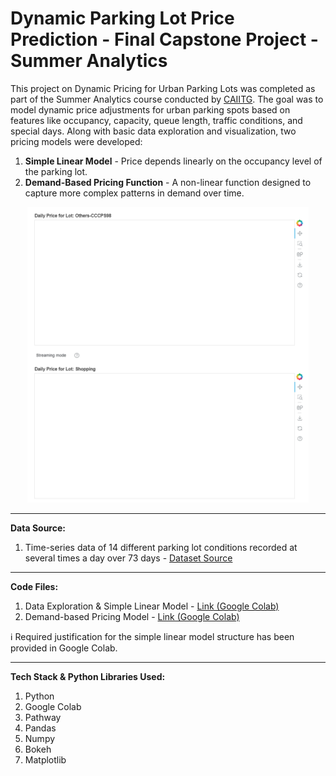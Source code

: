 # Dynamic Parking Lot Price Prediction - Final Capstone Project - Summer Analytics

This project on Dynamic Pricing for Urban Parking Lots was completed as part of the Summer Analytics course conducted by [CAIITG](https://www.caciitg.com/). The goal was to model dynamic price adjustments for urban parking spots based on features like occupancy, capacity, queue length, traffic conditions, and special days. Along with basic data exploration and visualization, two pricing models were developed:

1. **Simple Linear Model** - Price depends linearly on the occupancy level of the parking lot.
2. **Demand-Based Pricing Function** - A non-linear function designed to capture more complex patterns in demand over time.


<p align="center">
  <img src="realtime_price_prediction.gif" width="450">
</p>

------

**Data Source:** 
1. Time-series data of 14 different parking lot conditions recorded at several times a day over 73 days - [Dataset Source](https://drive.google.com/file/d/1RqHF3zphAFOtYZgReDJUxEFweOiVAxqP/view?usp=drive_link) 

------

**Code Files:**
1. Data Exploration & Simple Linear Model - [Link (Google Colab)](https://colab.research.google.com/drive/15VvM2MK1v1yaspyF4U4ogplul_p5XAYt?usp=sharing) 
2. Demand-based Pricing Model - [Link (Google Colab)](https://colab.research.google.com/drive/10b_NcppLcWKH_iIzXMsufVKUejGfeVgl?usp=sharing) 

ℹ️ Required justification for the simple linear model structure has been provided in Google Colab. 

-------
**Tech Stack & Python Libraries Used:**
1. Python
2. Google Colab
3. Pathway
4. Pandas
5. Numpy
6. Bokeh
7. Matplotlib
